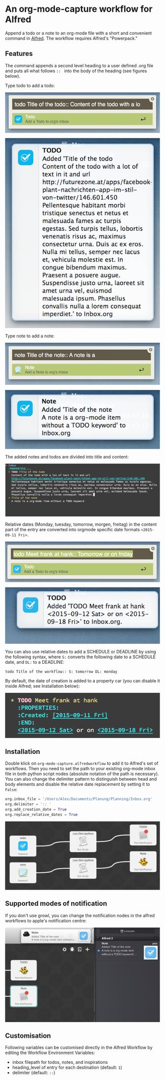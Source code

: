 # An org-mode-capture workflow for Alfred

Append a todo or a note to an org-mode file with a short and convenient command in [Alfred](https://www.alfredapp.com/). The workflow requires Alfred's "Powerpack."

## Features

The command appends a second level heading to a user defined .org file and puts all what follows `:: ` into the body of the heading (see figures below).

Type todo to add a todo:

![Capture a todo](images/todo-capture.png)

![Capture a todo](images/todo-notification.png)

Type note to add a note:

![Capture a note](images/note-capture.png)

![Capture a note](images/note-notification.png)

The added notes and todos are divided into title and content:

![Capture a note](images/result.png)

Relative dates (Monday, tuesday, tomorrow, morgen, freitag) in the content part of the entry are converted into orgmode specific date formats `<2015-09-11 Fri>`.

![Relative dates in Alfred](images/date_replacement-01.png)

![become orgmode dates](images/date_replacement-02.png)

You can also use relative dates to add a SCHEDULE or DEADLINE by using the following syntax, where `S:` converts the following date to a SCHEDULE date, and `DL:` to a DEADLINE:

```
todo Title of the workflow:: S: tomorrow DL: monday
```

By default, the date of creation is added to a property car (you can disable it inside Alfred; see Installation below):

![Date of creation](images/creation_date.png)

## Installation

Double klick on `org-mode-capture.alfredworkflow` to add it to Alfred's set of workflows. Then you need to set the path to your existing org-mode inbox file in both python script nodes (absolute notation of the path is necessary). You can also change the delimiter pattern to distinguish between head and body elements and disable the relative date replacement by setting it to `False`:

```python
org.inbox_file = '/Users/Alex/Documents/Planung/Planning/Inbox.org'
org.delimiter = ':: '
org.add_creation_date = True
org.replace_relative_dates = True
```

![Edit the python script nodes within Alfred](images/workflow.png)

## Supported modes of notification

If you don't use growl, you can change the notification nodes in the alfred workflows to apple's notification centre:

![Notification system](images/supported_notificaitons.png)

## Customisation

Following variables can be customised directly in the Alfred Workflow by editing the Workflow Environment Variables:

* inbox filepath for todos, notes, and inspirations
* heading_level of entry for each destination (default: `1`)
* delimiter (default: `::`)
